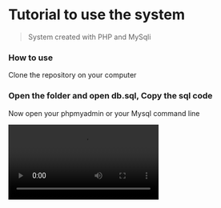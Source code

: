 # Tutorial to use the system
> System created with PHP and MySqli

### How to use
Clone the repository on your computer

### Open the folder and open db.sql, Copy the sql code
Now open your phpmyadmin or your Mysql command line

![](./tutorial/sql.mp4)
